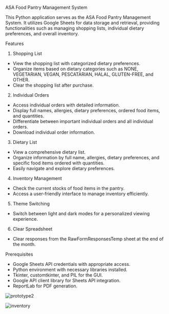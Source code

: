
ASA Food Pantry Management System

This Python application serves as the ASA Food Pantry Management System. 
It utilizes Google Sheets for data storage and retrieval, providing functionalities such as managing shopping lists,
individual dietary preferences, and overall inventory.

Features

1. Shopping List
* View the shopping list with categorized dietary preferences.
* Organize items based on dietary categories such as NONE, VEGETARIAN, VEGAN, PESCATARIAN, HALAL, GLUTEN-FREE, and OTHER.
* Clear the shopping list after purchase.


2. Individual Orders
* Access individual orders with detailed information.
* Display full names, allergies, dietary preferences, ordered food items, and quantities.
* Differentiate between important individual orders and all individual orders.
* Download individual order information.

3. Dietary List
* View a comprehensive dietary list.
* Organize information by full name, allergies, dietary preferences, and specific food items ordered with quantities.
* Easily navigate and explore dietary preferences.

4. Inventory Management
* Check the current stocks of food items in the pantry.
* Access a user-friendly interface to manage inventory efficiently.

5. Theme Switching
* Switch between light and dark modes for a personalized viewing experience.

6. Clear Spreadsheet
* Clear responses from the RawFormResponsesTemp sheet at the end of the month.

Prerequisites
* Google Sheets API credentials with appropriate access.
* Python environment with necessary libraries installed.
* Tkinter, customtkinter, and PIL for the GUI.
* Google API client library for Sheets API integration.
* ReportLab for PDF generation.

![prototype2](https://github.com/yvesssaintpatrick/ASA-Food-Pantry/assets/148909596/f13fdf5b-f7c4-44d8-98ce-8c9da37f612b)


![inventory](https://github.com/yvesssaintpatrick/ASA-Food-Pantry/assets/148909596/3da5854f-8559-46c2-b9e0-ff5ee28ab304)
